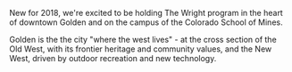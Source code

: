 New for 2018, we're excited to be holding The Wright program in the heart of downtown Golden and on the campus of the Colorado School of Mines.

Golden is the the city "where the west lives" - at the cross section of the Old West, with its frontier heritage and community values, and the New West, driven by outdoor recreation and new technology.
